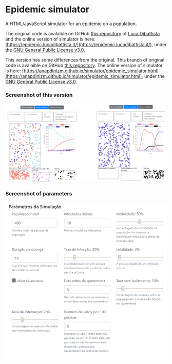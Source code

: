 # Epidemic simulator
A HTML/JavaScript simulator for an epidemic on a population.

The original code is avalaible on GitHub [this repository](https://github.com/LucaDiba/epidemic-simulator) of [Luca Dibattista](https://lucadibattista.it) and the online version of simulator is here: [https://epidemic.lucadibattista.it/](https://epidemic.lucadibattista.it/), under the [GNU General Public License v3.0](https://www.gnu.org/licenses/gpl-3.0.html).

This version has some differences from the original. This branch of original code is avalaible on GitHub [this repository](https://github.com/anapdinizm/epidemic-simulator/tree/anapdinizm-version). The online version of simulator is here: [https://anapdinizm.github.io/simulator/epidemic_simulator.html](https://anapdinizm.github.io/simulator/epidemic_simulator.html), under the [GNU General Public License v3.0](https://www.gnu.org/licenses/gpl-3.0.html).


### Screenshot of this version
![Simulator screenshot](/images/simulator-screen.png)

### Screenshot of parameters
![Parameters screenshot](/images/parameters-screen.png)